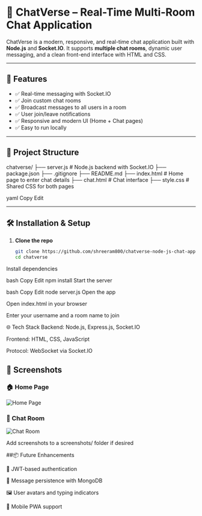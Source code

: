 # 💬 ChatVerse – Real-Time Multi-Room Chat Application

ChatVerse is a modern, responsive, and real-time chat application built with **Node.js** and **Socket.IO**. It supports **multiple chat rooms**, dynamic user messaging, and a clean front-end interface with HTML and CSS.

---

## 🚀 Features

- ✅ Real-time messaging with Socket.IO
- ✅ Join custom chat rooms
- ✅ Broadcast messages to all users in a room
- ✅ User join/leave notifications
- ✅ Responsive and modern UI (Home + Chat pages)
- ✅ Easy to run locally

---

## 📁 Project Structure

chatverse/
├── server.js # Node.js backend with Socket.IO
├── package.json
├── .gitignore
├── README.md
├── index.html # Home page to enter chat details
├── chat.html # Chat interface
├── style.css # Shared CSS for both pages

yaml
Copy
Edit

---

## 🛠️ Installation & Setup

1. **Clone the repo**
   ```bash
   git clone https://github.com/shreeram800/chatverse-node-js-chat-application.git
   cd chatverse
Install dependencies

bash
Copy
Edit
npm install
Start the server

bash
Copy
Edit
node server.js
Open the app

Open index.html in your browser

Enter your username and a room name to join

🌐 Tech Stack
Backend: Node.js, Express.js, Socket.IO

Frontend: HTML, CSS, JavaScript

Protocol: WebSocket via Socket.IO

## 📸 Screenshots
### 🏠 Home Page
![Home Page](screenshots/Home.png)

### 💬 Chat Room
![Chat Room](screenshots/Chat.png)

Add screenshots to a screenshots/ folder if desired

##📦 Future Enhancements

🔐 JWT-based authentication

💬 Message persistence with MongoDB

🖼️ User avatars and typing indicators

📱 Mobile PWA support

